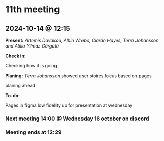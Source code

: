 # 11th meeting 
## 2024-10-14 @ 12:15

**Present:**
*Artemis Davakou,
Albin Wrebo, 
Ciarán Hayes, 
Terra Johansson and
Atilla Yilmaz Görgülü*

**Check in:**

Checking how it is going

**Planing:**
*Terra Johansson* showed user stoires focus based on pages

planing ahead 

**To-do:**

Pages in figma low fidelity up for presentation at wednesday

### Next meeting 14:00 @ Wednesday 16 october on discord

### Meeting ends at 12:29